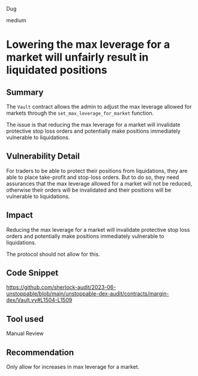 Dug

medium

# Lowering the max leverage for a market will unfairly result in liquidated positions

## Summary

The `Vault` contract allows the admin to adjust the max leverage allowed for markets through the `set_max_leverage_for_market` function.

The issue is that reducing the max leverage for a market will invalidate protective stop loss orders and potentially make positions immediately vulnerable to liquidations.

## Vulnerability Detail

For traders to be able to protect their positions from liquidations, they are able to place take-profit and stop-loss orders. But to do so, they need assurances that the max leverage allowed for a market will not be reduced, otherwise their orders will be invalidated and their positions will be vulnerable to liquidations.

## Impact

Reducing the max leverage for a market will invalidate protective stop loss orders and potentially make positions immediately vulnerable to liquidations.

The protocol should not allow for this.

## Code Snippet
https://github.com/sherlock-audit/2023-06-unstoppable/blob/main/unstoppable-dex-audit/contracts/margin-dex/Vault.vy#L1504-L1509

## Tool used

Manual Review

## Recommendation
Only allow for increases in max leverage for a market.
